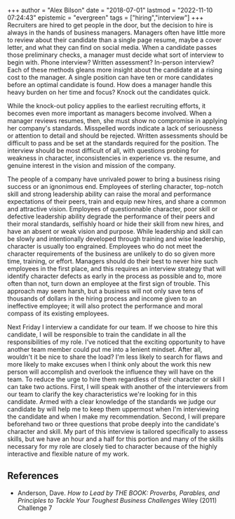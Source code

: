 +++
author = "Alex Bilson"
date = "2018-07-01"
lastmod = "2022-11-10 07:24:43"
epistemic = "evergreen"
tags = ["hiring","interview"]
+++
Recruiters are hired to get people in the door, but the decision to hire is always in the hands of business managers. Managers often have little more to review about their candidate than a single page resume, maybe a cover letter, and what they can find on social media. When a candidate passes those preliminary checks, a manager must decide what sort of interview to begin with. Phone interview? Written assessment? In-person interview? Each of these methods gleans more insight about the candidate at a rising cost to the manager. A single position can have ten or more candidates before an optimal candidate is found. How does a manager handle this heavy burden on her time and focus? Knock out the candidates quick.

While the knock-out policy applies to the earliest recruiting efforts, it becomes even more important as managers become involved. When a manager reviews resumes, then, she must show no compromise in applying her company's standards. Misspelled words indicate a lack of seriousness or attention to detail and should be rejected. Written assessments should be difficult to pass and be set at the standards required for the position. The interview should be most difficult of all, with questions probing for weakness in character, inconsistencies in experience vs. the resume, and genuine interest in the vision and mission of the company.

The people of a company have unrivaled power to bring a business rising success or an ignonimous end. Employees of sterling character, top-notch skill and strong leadership ability can raise the moral and performance expectations of their peers, train and equip new hires, and share a common and attractive vision. Employees of questionnable character, poor skill or defective leadership ability degrade the performance of their peers and their moral standards, selfishly hoard or hide their skill from new hires, and have an absent or weak vision and purpose. While leadership and skill can be slowly and intentionally developed through training and wise leadership, character is usually too engrained. Employees who do not meet the character requirements of the business are unlikely to do so given more time, training, or effort. Managers should do their best to never hire such employees in the first place, and this requires an interview strategy that will identify character defects as early in the process as possible and to, more often than not, turn down an employee at the first sign of trouble. This approach may seem harsh, but a business will not only save tens of thousands of dollars in the hiring process and income given to an ineffective employee; it will also protect the performance and moral compass of its existing employees.

Next Friday I interview a candidate for our team. If we choose to hire this candidate, I will be responsible to train the candidate in all the responsibilities of my role. I've noticed that the exciting opportunity to have another team member could put me into a lenient mindset. After all, wouldn't it be nice to share the load? I'm less likely to search for flaws and more likely to make excuses when I think only about the work this new person will accomplish and overlook the influence they will have on the team. To reduce the urge to hire them regardless of their character or skill I can take two actions. First, I will speak with another of the interviewers from our team to clarify the key characteristics we're looking for in this candidate. Armed with a clear knowledge of the standards we judge our candidate by will help me to keep them uppermost when I'm interviewing the candidate and when I make my recommendation. Second, I will prepare beforehand two or three questions that probe deeply into the candidate's character and skill. My part of this interview is tailored specifically to assess skills, but we have an hour and a half for this portion and many of the skills necessary for my role are closely tied to character because of the highly interactive and flexible nature of my work.

## References

- Anderson, Dave. _How to Lead by THE BOOK: Proverbs, Parables, and Principles to Tackle Your Toughest Business Challenges_ Wiley (2011) Challenge 7
